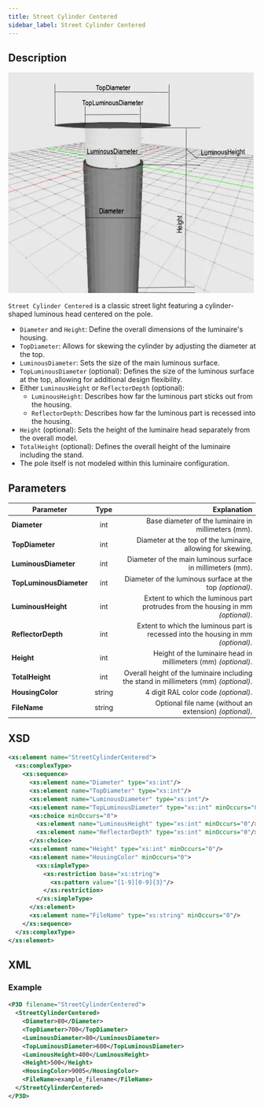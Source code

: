 ```yaml
---
title: Street Cylinder Centered
sidebar_label: Street Cylinder Centered
---
```


## Description

![Street Cylinder Centered](/img/docs/geometry/parametric/street-cylinder-centered.webp)

`Street Cylinder Centered` is a classic street light featuring a cylinder-shaped luminous head centered on the pole.

- `Diameter` and `Height`: Define the overall dimensions of the luminaire's housing.
- `TopDiameter`: Allows for skewing the cylinder by adjusting the diameter at the top.
- `LuminousDiameter`: Sets the size of the main luminous surface.
- `TopLuminousDiameter` (optional): Defines the size of the luminous surface at the top, allowing for additional design flexibility.
- Either `LuminousHeight` or `ReflectorDepth` (optional):
  - `LuminousHeight`: Describes how far the luminous part sticks out from the housing.
  - `ReflectorDepth`: Describes how far the luminous part is recessed into the housing.
- `Height` (optional): Sets the height of the luminaire head separately from the overall model.
- `TotalHeight` (optional): Defines the overall height of the luminaire including the stand.
- The pole itself is not modeled within this luminaire configuration.

## Parameters

| **Parameter**           | Type   | Explanation                                                                                       |
| ----------------------- | :----: | -------------------------------------------------------------------------------------------------:|
| **Diameter**            | int    | Base diameter of the luminaire in millimeters (mm).                                               |
| **TopDiameter**         | int    | Diameter at the top of the luminaire, allowing for skewing.                                       |
| **LuminousDiameter**    | int    | Diameter of the main luminous surface in millimeters (mm).                                        |
| **TopLuminousDiameter** | int    | Diameter of the luminous surface at the top *(optional)*.                                         |
| **LuminousHeight**      | int    | Extent to which the luminous part protrudes from the housing in mm *(optional)*.                 |
| **ReflectorDepth**      | int    | Extent to which the luminous part is recessed into the housing in mm *(optional)*.               |
| **Height**              | int    | Height of the luminaire head in millimeters (mm) *(optional)*.                                    |
| **TotalHeight**         | int    | Overall height of the luminaire including the stand in millimeters (mm) *(optional)*.              |
| **HousingColor**        | string | 4 digit RAL color code *(optional)*.                                                              |
| **FileName**            | string | Optional file name (without an extension) *(optional)*.                                         |

## XSD

```xml
<xs:element name="StreetCylinderCentered">
  <xs:complexType>
    <xs:sequence>
      <xs:element name="Diameter" type="xs:int"/>
      <xs:element name="TopDiameter" type="xs:int"/>
      <xs:element name="LuminousDiameter" type="xs:int"/>
      <xs:element name="TopLuminousDiameter" type="xs:int" minOccurs="0"/>
      <xs:choice minOccurs="0">
        <xs:element name="LuminousHeight" type="xs:int" minOccurs="0"/>
        <xs:element name="ReflectorDepth" type="xs:int" minOccurs="0"/>
      </xs:choice>
      <xs:element name="Height" type="xs:int" minOccurs="0"/>
      <xs:element name="HousingColor" minOccurs="0">
        <xs:simpleType>
          <xs:restriction base="xs:string">
            <xs:pattern value="[1-9][0-9]{3}"/>
          </xs:restriction>
        </xs:simpleType>
      </xs:element>
      <xs:element name="FileName" type="xs:string" minOccurs="0"/>
    </xs:sequence>
  </xs:complexType>
</xs:element>
```

## XML
### Example

```xml
<P3D filename="StreetCylinderCentered">
  <StreetCylinderCentered>
    <Diameter>80</Diameter>
    <TopDiameter>700</TopDiameter>
    <LuminousDiameter>80</LuminousDiameter>
    <TopLuminousDiameter>600</TopLuminousDiameter>
    <LuminousHeight>400</LuminousHeight>
    <Height>500</Height>
    <HousingColor>9005</HousingColor>
    <FileName>example_filename</FileName>
  </StreetCylinderCentered>
</P3D>
```
